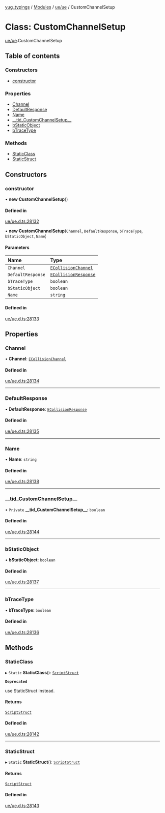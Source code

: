 [yug_typings](../README.md) / [Modules](../modules.md) / [ue/ue](../modules/ue_ue.md) / CustomChannelSetup

# Class: CustomChannelSetup

[ue/ue](../modules/ue_ue.md).CustomChannelSetup

## Table of contents

### Constructors

- [constructor](ue_ue.CustomChannelSetup.md#constructor)

### Properties

- [Channel](ue_ue.CustomChannelSetup.md#channel)
- [DefaultResponse](ue_ue.CustomChannelSetup.md#defaultresponse)
- [Name](ue_ue.CustomChannelSetup.md#name)
- [\_\_tid\_CustomChannelSetup\_\_](ue_ue.CustomChannelSetup.md#__tid_customchannelsetup__)
- [bStaticObject](ue_ue.CustomChannelSetup.md#bstaticobject)
- [bTraceType](ue_ue.CustomChannelSetup.md#btracetype)

### Methods

- [StaticClass](ue_ue.CustomChannelSetup.md#staticclass)
- [StaticStruct](ue_ue.CustomChannelSetup.md#staticstruct)

## Constructors

### constructor

• **new CustomChannelSetup**()

#### Defined in

[ue/ue.d.ts:28132](https://github.com/YugMetaverse/yug_typings/blob/25cad34/ue/ue.d.ts#L28132)

• **new CustomChannelSetup**(`Channel`, `DefaultResponse`, `bTraceType`, `bStaticObject`, `Name`)

#### Parameters

| Name | Type |
| :------ | :------ |
| `Channel` | [`ECollisionChannel`](../enums/ue_ue.ECollisionChannel.md) |
| `DefaultResponse` | [`ECollisionResponse`](../enums/ue_ue.ECollisionResponse.md) |
| `bTraceType` | `boolean` |
| `bStaticObject` | `boolean` |
| `Name` | `string` |

#### Defined in

[ue/ue.d.ts:28133](https://github.com/YugMetaverse/yug_typings/blob/25cad34/ue/ue.d.ts#L28133)

## Properties

### Channel

• **Channel**: [`ECollisionChannel`](../enums/ue_ue.ECollisionChannel.md)

#### Defined in

[ue/ue.d.ts:28134](https://github.com/YugMetaverse/yug_typings/blob/25cad34/ue/ue.d.ts#L28134)

___

### DefaultResponse

• **DefaultResponse**: [`ECollisionResponse`](../enums/ue_ue.ECollisionResponse.md)

#### Defined in

[ue/ue.d.ts:28135](https://github.com/YugMetaverse/yug_typings/blob/25cad34/ue/ue.d.ts#L28135)

___

### Name

• **Name**: `string`

#### Defined in

[ue/ue.d.ts:28138](https://github.com/YugMetaverse/yug_typings/blob/25cad34/ue/ue.d.ts#L28138)

___

### \_\_tid\_CustomChannelSetup\_\_

• `Private` **\_\_tid\_CustomChannelSetup\_\_**: `boolean`

#### Defined in

[ue/ue.d.ts:28144](https://github.com/YugMetaverse/yug_typings/blob/25cad34/ue/ue.d.ts#L28144)

___

### bStaticObject

• **bStaticObject**: `boolean`

#### Defined in

[ue/ue.d.ts:28137](https://github.com/YugMetaverse/yug_typings/blob/25cad34/ue/ue.d.ts#L28137)

___

### bTraceType

• **bTraceType**: `boolean`

#### Defined in

[ue/ue.d.ts:28136](https://github.com/YugMetaverse/yug_typings/blob/25cad34/ue/ue.d.ts#L28136)

## Methods

### StaticClass

▸ `Static` **StaticClass**(): [`ScriptStruct`](ue_ue.ScriptStruct.md)

**`Deprecated`**

use StaticStruct instead.

#### Returns

[`ScriptStruct`](ue_ue.ScriptStruct.md)

#### Defined in

[ue/ue.d.ts:28142](https://github.com/YugMetaverse/yug_typings/blob/25cad34/ue/ue.d.ts#L28142)

___

### StaticStruct

▸ `Static` **StaticStruct**(): [`ScriptStruct`](ue_ue.ScriptStruct.md)

#### Returns

[`ScriptStruct`](ue_ue.ScriptStruct.md)

#### Defined in

[ue/ue.d.ts:28143](https://github.com/YugMetaverse/yug_typings/blob/25cad34/ue/ue.d.ts#L28143)

